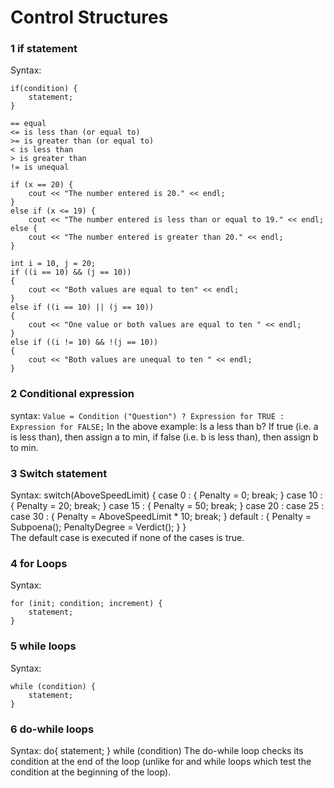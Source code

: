 # Control Structures
### 1 if statement
Syntax:

    if(condition) {
        statement;
    }

    == equal
    <= is less than (or equal to)
    >= is greater than (or equal to)
    < is less than
    > is greater than
    != is unequal
    
    if (x == 20) {
        cout << "The number entered is 20." << endl;
    }
    else if (x <= 19) {
        cout << "The number entered is less than or equal to 19." << endl;
    else {
        cout << "The number entered is greater than 20." << endl;
    }
    
    int i = 10, j = 20;
    if ((i == 10) && (j == 10))
    {
        cout << "Both values are equal to ten" << endl;
    }
    else if ((i == 10) || (j == 10))
    {
        cout << "One value or both values are equal to ten " << endl;
    }
    else if ((i != 10) && !(j == 10))
    {
        cout << "Both values are unequal to ten " << endl;
    }
    
### 2 Conditional expression
syntax:
`Value = Condition ("Question") ? Expression for TRUE : Expression for FALSE;`
In the above example: Is a less than b? If true (i.e. a is less than), then assign a to min, if false (i.e.
b is less than), then assign b to min.

### 3 Switch statement
Syntax:
    switch(AboveSpeedLimit) {
        case 0 : {
        Penalty = 0;
        break;
        }
        case 10 : {
        Penalty = 20;
        break;
        }
        case 15 : {
        Penalty = 50;
        break;
        }
        case 20 :
        case 25 :
        case 30 : {
        Penalty = AboveSpeedLimit * 10;
       break;
       }
       default : {
       Penalty = Subpoena();
       PenaltyDegree = Verdict();
       }
    }  
The default case is executed if none of the cases is true.    
 
### 4 for Loops
Syntax:

    for (init; condition; increment) {
        statement;
    }

### 5 while loops
Syntax:

    while (condition) {
        statement;
    }
  
### 6 do-while loops
Syntax:
    do{
        statement;
    }
    while (condition)
The do-while loop checks its condition at the end of the loop (unlike for and while loops which test the condition at the beginning of the loop).
